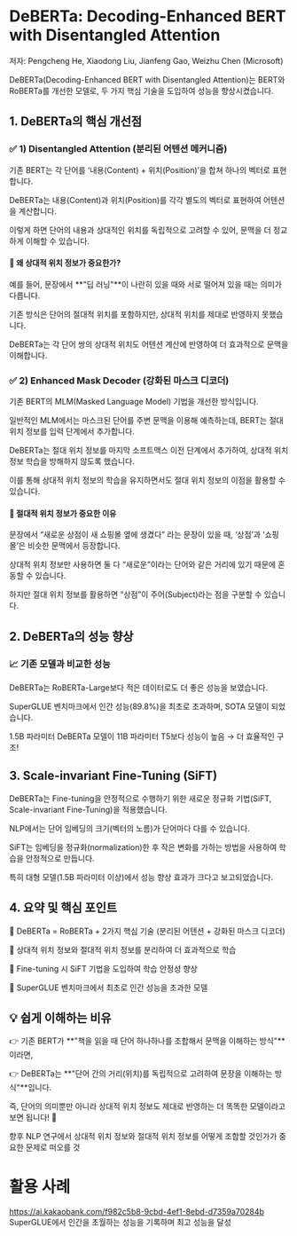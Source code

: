 # DeBERTa: Decoding-Enhanced BERT with Disentangled Attention

저자: Pengcheng He, Xiaodong Liu, Jianfeng Gao, Weizhu Chen (Microsoft)

DeBERTa(Decoding-Enhanced BERT with Disentangled Attention)는 BERT와 RoBERTa를 개선한 모델로, 두 가지 핵심 기술을 도입하여 성능을 향상시켰습니다.

## 1. DeBERTa의 핵심 개선점
### ✅ 1) Disentangled Attention (분리된 어텐션 메커니즘)
기존 BERT는 각 단어를 ‘내용(Content) + 위치(Position)’을 합쳐 하나의 벡터로 표현합니다.

DeBERTa는 내용(Content)과 위치(Position)를 각각 별도의 벡터로 표현하여 어텐션을 계산합니다.

이렇게 하면 단어의 내용과 상대적인 위치를 독립적으로 고려할 수 있어, 문맥을 더 정교하게 이해할 수 있습니다.

#### 📌 왜 상대적 위치 정보가 중요한가?
예를 들어, 문장에서 **"딥 러닝"**이 나란히 있을 때와 서로 떨어져 있을 때는 의미가 다릅니다.

기존 방식은 단어의 절대적 위치를 포함하지만, 상대적 위치를 제대로 반영하지 못했습니다.

DeBERTa는 각 단어 쌍의 상대적 위치도 어텐션 계산에 반영하여 더 효과적으로 문맥을 이해합니다.

### ✅ 2) Enhanced Mask Decoder (강화된 마스크 디코더)
기존 BERT의 MLM(Masked Language Model) 기법을 개선한 방식입니다.

일반적인 MLM에서는 마스크된 단어를 주변 문맥을 이용해 예측하는데, BERT는 절대 위치 정보를 입력 단계에서 추가합니다.

DeBERTa는 절대 위치 정보를 마지막 소프트맥스 이전 단계에서 추가하여, 상대적 위치 정보 학습을 방해하지 않도록 했습니다.

이를 통해 상대적 위치 정보의 학습을 유지하면서도 절대 위치 정보의 이점을 활용할 수 있습니다.

#### 📌 절대적 위치 정보가 중요한 이유
문장에서 “새로운 상점이 새 쇼핑몰 옆에 생겼다” 라는 문장이 있을 때, ‘상점’과 ‘쇼핑몰’은 비슷한 문맥에서 등장합니다.

상대적 위치 정보만 사용하면 둘 다 “새로운”이라는 단어와 같은 거리에 있기 때문에 혼동할 수 있습니다.

하지만 절대 위치 정보를 활용하면 “상점”이 주어(Subject)라는 점을 구분할 수 있습니다.

## 2. DeBERTa의 성능 향상

### 📈 기존 모델과 비교한 성능

DeBERTa는 RoBERTa-Large보다 적은 데이터로도 더 좋은 성능을 보였습니다.

SuperGLUE 벤치마크에서 인간 성능(89.8%)을 최초로 초과하며, SOTA 모델이 되었습니다.

1.5B 파라미터 DeBERTa 모델이 11B 파라미터 T5보다 성능이 높음 → 더 효율적인 구조!

## 3. Scale-invariant Fine-Tuning (SiFT)

DeBERTa는 Fine-tuning을 안정적으로 수행하기 위한 새로운 정규화 기법(SiFT, Scale-invariant Fine-Tuning)을 적용했습니다.

NLP에서는 단어 임베딩의 크기(벡터의 노름)가 단어마다 다를 수 있습니다.

SiFT는 임베딩을 정규화(normalization)한 후 작은 변화를 가하는 방법을 사용하여 학습을 안정적으로 만듭니다.

특히 대형 모델(1.5B 파라미터 이상)에서 성능 향상 효과가 크다고 보고되었습니다.

## 4. 요약 및 핵심 포인트
🔹 DeBERTa = RoBERTa + 2가지 핵심 기술 (분리된 어텐션 + 강화된 마스크 디코더)

🔹 상대적 위치 정보와 절대적 위치 정보를 분리하여 더 효과적으로 학습

🔹 Fine-tuning 시 SiFT 기법을 도입하여 학습 안정성 향상

🔹 SuperGLUE 벤치마크에서 최초로 인간 성능을 초과한 모델


## 💡 쉽게 이해하는 비유
👉 기존 BERT가 **"책을 읽을 때 단어 하나하나를 조합해서 문맥을 이해하는 방식"**이라면,

👉 DeBERTa는 **"단어 간의 거리(위치)를 독립적으로 고려하여 문장을 이해하는 방식"**입니다.

즉, 단어의 의미뿐만 아니라 상대적 위치 정보도 제대로 반영하는 더 똑똑한 모델이라고 보면 됩니다! 🚀

향후 NLP 연구에서 상대적 위치 정보와 절대적 위치 정보를 어떻게 조합할 것인가가 중요한 문제로 떠오를 것

# 활용 사례
https://ai.kakaobank.com/f982c5b8-9cbd-4ef1-8ebd-d7359a70284b
SuperGLUE에서 인간을 초월하는 성능을 기록하며 최고 성능을 달성



